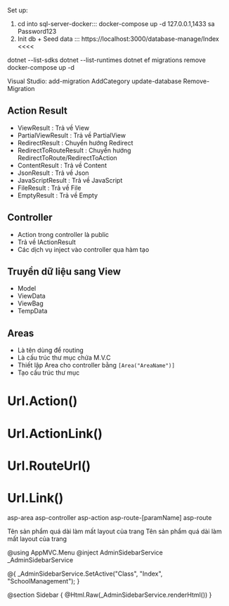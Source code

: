 >>>>
Set up:
1. cd into sql-server-docker::: docker-compose up -d
   127.0.0.1,1433
   sa
   Password123
2. Init db + Seed data ::: https://localhost:3000/database-manage/Index
<<<<






dotnet --list-sdks
dotnet --list-runtimes
dotnet ef migrations remove
docker-compose up -d

Visual Studio:
add-migration AddCategory
update-database
Remove-Migration

## Action Result
- ViewResult : Trả về View
- PartialViewResult : Trả về PartialView
- RedirectResult : Chuyển hướng Redirect
- RedirectToRouteResult : Chuyển hướng RedirectToRoute/RedirectToAction
- ContentResult : Trả về Content
- JsonResult : Trả về Json
- JavaScriptResult : Trả về JavaScript
- FileResult : Trả về File
- EmptyResult : Trả về Empty
## Controller

-   Action trong controller là public
-   Trả về IActionResult
-   Các dịch vụ inject vào controller qua hàm tạo

## Truyền dữ liệu sang View

-   Model
-   ViewData
-   ViewBag
-   TempData

## Areas
- Là tên dùng để routing
- Là cấu trúc thư mục chứa M.V.C
- Thiết lập Area cho controller bằng ```[Area("AreaName")]```
- Tạo cấu trúc thư mục

# Url.Action()
# Url.ActionLink()
# Url.RouteUrl()
# Url.Link()

asp-area
asp-controller
asp-action
asp-route-[paramName]
asp-route

<div class="tooltip">
  Tên sản phẩm quá dài làm mất layout của trang
  <span class="tooltiptext">Tên sản phẩm quá dài làm mất layout của trang</span>
</div>

@using AppMVC.Menu
@inject AdminSidebarService _AdminSidebarService

@{
    _AdminSidebarService.SetActive("Class", "Index", "SchoolManagement");
}

@section Sidebar
    {
    @Html.Raw(_AdminSidebarService.renderHtml())
}